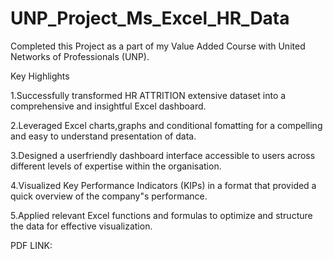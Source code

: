 # UNP_Project_Ms_Excel_HR_Data

Completed this Project as a part of my Value Added Course with United Networks of Professionals (UNP).

Key Highlights

1.Successfully transformed HR ATTRITION extensive dataset into a comprehensive and insightful Excel dashboard.

2.Leveraged Excel charts,graphs and conditional fomatting for a compelling and easy to understand presentation of data.

3.Designed a userfriendly dashboard interface accessible to users across different levels of expertise within the organisation.

4.Visualized Key Performance Indicators (KIPs) in a format that provided a quick overview of the company"s performance.

5.Applied relevant Excel functions and formulas to optimize and structure the data for effective visualization.

PDF LINK:

